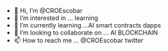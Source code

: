 - 👋 Hi, I’m @CROEscobar
- 👀 I’m interested in ... learning 
- 🌱 I’m currently learning ...AI smart contracts dapps
- 💞️ I’m looking to collaborate on ... AI BLOCKCHAIN
- 📫 How to reach me ... @CROEscobar twitter

<!---
CROEscobar/CROEscobar is a ✨ special ✨ repository because its `README.md` (this file) appears on your GitHub profile.
You can click the Preview link to take a look at your changes.
--->
